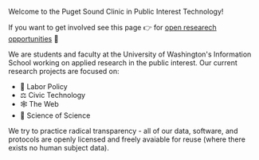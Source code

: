 Welcome to the Puget Sound Clinic in Public Interest Technology!  

If you want to get involved see this page 👉 for [open researech opportunities](https://github.com/PugetSoundClinic-PIT/PugetSoundClinic-PIT.github.io/wiki) 🙌


We are students and faculty at the University of Washington's Information School working on applied research in the public interest. 
Our current research projects are focused on: 
- 🦺 Labor Policy  
- ⚖️ Civic Technology  
- 🕸 The Web
- 🔬 Science of Science

We try to practice radical transparency - all of our data, software, and protocols are openly licensed and freely avaiable for reuse (where there exists no human subject data). 
